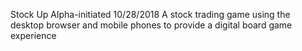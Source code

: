 Stock Up Alpha-initiated 10/28/2018
A stock trading game using the desktop browser and mobile phones
to provide a digital board game experience

